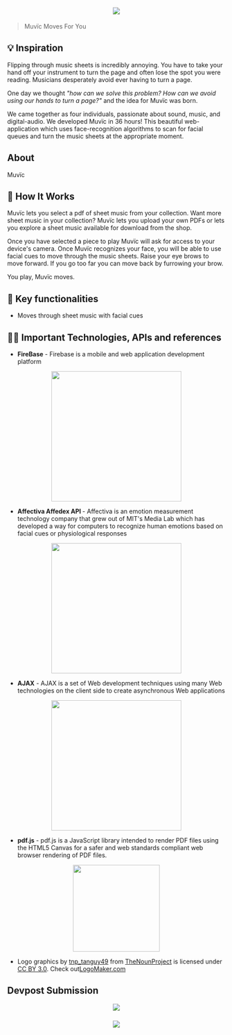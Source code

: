 <h1 align="center">
<img src="http://www198.lunapic.com/do-not-link-here-use-hosting-instead/150556305195094?7257504431">
</h1>

> Muvïc Moves For You

<h2> 💡 Inspiration </h2>
<p>
Flipping through music sheets is incredibly annoying. You have to take your hand off your instrument to turn the page and often lose the spot you were reading. Musicians desperately avoid ever having to turn a page.

One day we thought <em>"how can we solve this problem? How can we avoid using our hands to turn a page?"</em> and the idea for Muvïc was born.

We came together as four individuals, passionate about sound, music, and digital-audio. We developed Muvïc in 36 hours! This beautiful web-application which uses face-recognition algorithms to scan for facial queues and turn the music sheets at the appropriate moment.
</p>

<h2> About </h2>
<p>
Muvïc
</p>

<h2> 💪 How It Works </h2>
<p>
Muvïc lets you select a pdf of sheet music from your collection. Want more sheet music in your collection? Muvïc lets you upload your own PDFs or lets you explore a sheet music available for download from the shop. 

Once you have selected a piece to play Muvïc will ask for access to your device's camera. Once Muvïc recognizes your face, you will be able to use facial cues to move through the music sheets. Raise your eye brows to move forward. If you go too far you can move back by furrowing your brow. 

You play, Muvïc moves. 
</p>
<h2> 🔑 Key functionalities </h2>

* Moves through sheet music with facial cues

<h2> 👨‍💻 Important Technologies, APIs and references </h2>

* <p> <b>FireBase</b> - Firebase is a mobile and web application development platform </p>
<p align = "center"><a href = "https://firebase.google.com/"><img src="https://firebase.google.com/_static/6db4302793/images/firebase/lockup.png" width="300px"></a></p>

* <p> <b>Affectiva Affedex API </b>- Affectiva is an emotion measurement technology company that grew out of MIT's Media Lab which has developed a way for computers to recognize human emotions based on facial cues or physiological responses
<p align = "center"> <a href = "https://www.affectiva.com/"><img src="https://upload.wikimedia.org/wikipedia/en/7/7f/Affectiva_logo.jpg" width="300px"></a>

* <p> <b>AJAX</b> - AJAX is a set of Web development techniques using many Web technologies on the client side to create asynchronous Web applications</p>
<p align="center"><a herf="http://api.jquery.com/jquery.ajax/"><img src="http://wikiwebpedia.com/wp-content/uploads/ajax-logo1.jpg" width="300px"></a></p>

* <p> <b>pdf.js</b> - pdf.js is a JavaScript library intended to render PDF files using the HTML5 Canvas for a safer and web standards compliant web browser rendering of PDF files. </p>

<p align="center"><a href="https://github.com/mozilla/pdf.js/"><img src="https://upload.wikimedia.org/wikipedia/commons/b/b2/Pdf-js_logo.svg" width="200px"></a></p>

* <p> Logo graphics by <a href="https://thenounproject.com/tanguy49">tnp_tanguy49</a> from <a href="https://thenounproject.com/">TheNounProject</a> is licensed under <a href="http://creativecommons.org/licenses/by/3.0/" title="Creative Commons BY 3.0">CC BY 3.0</a>. Check out<a href="http://logomakr.com" title="Logo Maker">LogoMaker.com</a>
</p>

<h2>Devpost Submission</h2>
<p align = "center">
<a href="https://devpost.com/software/muvic"><img src="https://hackthenorth.com/img/black-logo.svg"></a>
</p>

<h3 align = "center">
<img src="http://www198.lunapic.com/editor/working/150555764556733?978257898">
</h3>
